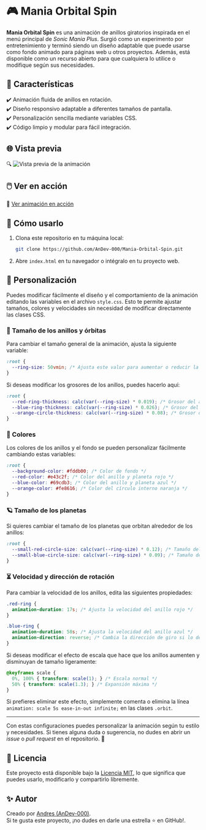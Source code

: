 # 🎮 Mania Orbital Spin

**Mania Orbital Spin** es una animación de anillos giratorios inspirada en el menú principal de *Sonic Mania Plus*. Surgió como un experimento por entretenimiento y terminó siendo un diseño adaptable que puede usarse como fondo animado para páginas web u otros proyectos. Además, está disponible como un recurso abierto para que cualquiera lo utilice o modifique según sus necesidades.

## 💠 Características

✔️ Animación fluida de anillos en rotación.  
✔️ Diseño responsivo adaptable a diferentes tamaños de pantalla.  
✔️ Personalización sencilla mediante variables CSS.  
✔️ Código limpio y modular para fácil integración.  

## 🌐 Vista previa

🔍 ![Vista previa de la animación](assets/gifs/Mania_Orbital_Spin.gif)

## 🖱️ Ver en acción

🔗 [Ver animación en acción](https://andev-000.github.io/Mania-Orbital-Spin/)

## 🚀 Cómo usarlo

1. Clona este repositorio en tu máquina local:  
   ```bash
   git clone https://github.com/AnDev-000/Mania-Orbital-Spin.git
   ```
2. Abre `index.html` en tu navegador o intégralo en tu proyecto web.  

## 🎨 Personalización

Puedes modificar fácilmente el diseño y el comportamiento de la animación editando las variables en el archivo `style.css`. Esto te permite ajustar tamaños, colores y velocidades sin necesidad de modificar directamente las clases CSS.

### 🔹 Tamaño de los anillos y órbitas
Para cambiar el tamaño general de la animación, ajusta la siguiente variable:

```css
:root {
  --ring-size: 50vmin; /* Ajusta este valor para aumentar o reducir la escala general */
}
```

Si deseas modificar los grosores de los anillos, puedes hacerlo aquí:

```css
:root {
  --red-ring-thickness: calc(var(--ring-size) * 0.019); /* Grosor del anillo rojo */
  --blue-ring-thickness: calc(var(--ring-size) * 0.026); /* Grosor del anillo azul */
  --orange-circle-thickness: calc(var(--ring-size) * 0.08); /* Grosor del círculo central */
}
```

### 🎨 Colores
Los colores de los anillos y el fondo se pueden personalizar fácilmente cambiando estas variables:

```css
:root {
  --background-color: #fddb00; /* Color de fondo */
  --red-color: #e43c2f; /* Color del anillo y planeta rojo */
  --blue-color: #69cdb3; /* Color del anillo y planeta azul */
  --orange-color: #fe8616; /* Color del círculo interno naranja */
}
```

### 🪐 Tamaño de los planetas
Si quieres cambiar el tamaño de los planetas que orbitan alrededor de los anillos:

```css
:root {
  --small-red-circle-size: calc(var(--ring-size) * 0.12); /* Tamaño del planeta rojo */
  --small-blue-circle-size: calc(var(--ring-size) * 0.09); /* Tamaño del planeta azul */
}
```

### ⏳ Velocidad y dirección de rotación
Para cambiar la velocidad de los anillos, edita las siguientes propiedades:

```css
.red-ring {
  animation-duration: 17s; /* Ajusta la velocidad del anillo rojo */
}

.blue-ring {
  animation-duration: 58s; /* Ajusta la velocidad del anillo azul */
  animation-direction: reverse; /* Cambia la dirección de giro si lo deseas */
}
```

Si deseas modificar el efecto de escala que hace que los anillos aumenten y disminuyan de tamaño ligeramente:

```css
@keyframes scale {
  0%, 100% { transform: scale(1); } /* Escala normal */
  50% { transform: scale(1.3); } /* Expansión máxima */
}
```
Si prefieres eliminar este efecto, simplemente comenta o elimina la línea `animation: scale 5s ease-in-out infinite;` en las clases `.orbit`.

---

Con estas configuraciones puedes personalizar la animación según tu estilo y necesidades. Si tienes alguna duda o sugerencia, no dudes en abrir un *issue* o *pull request* en el repositorio. 🚀

## 📝 Licencia

Este proyecto está disponible bajo la [Licencia MIT](https://opensource.org/licenses/MIT), lo que significa que puedes usarlo, modificarlo y compartirlo libremente.

## ✨ Autor

Creado por [Andres (AnDev-000)](https://github.com/AnDev-000).  
Si te gusta este proyecto, ¡no dudes en darle una estrella ⭐ en GitHub!.
